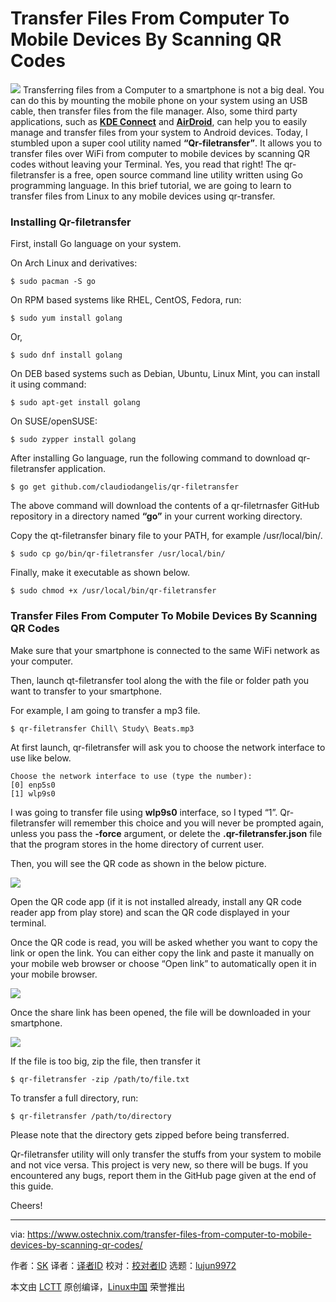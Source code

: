 Transfer Files From Computer To Mobile Devices By Scanning QR Codes
======

![](https://www.ostechnix.com/wp-content/uploads/2018/03/qr-filetransfer-720x340.png)
Transferring files from a Computer to a smartphone is not a big deal. You can do this by mounting the mobile phone on your system using an USB cable, then transfer files from the file manager. Also, some third party applications, such as [**KDE Connect**][1] and [**AirDroid**][2], can help you to easily manage and transfer files from your system to Android devices. Today, I stumbled upon a super cool utility named **“Qr-filetransfer”**. It allows you to transfer files over WiFi from computer to mobile devices by scanning QR codes without leaving your Terminal. Yes, you read that right! The qr-filetransfer is a free, open source command line utility written using Go programming language. In this brief tutorial, we are going to learn to transfer files from Linux to any mobile devices using qr-transfer.

### Installing Qr-filetransfer

First, install Go language on your system.

On Arch Linux and derivatives:
```
$ sudo pacman -S go

```

On RPM based systems like RHEL, CentOS, Fedora, run:
```
$ sudo yum install golang

```

Or,
```
$ sudo dnf install golang

```

On DEB based systems such as Debian, Ubuntu, Linux Mint, you can install it using command:
```
$ sudo apt-get install golang

```

On SUSE/openSUSE:
```
$ sudo zypper install golang

```

After installing Go language, run the following command to download qr-filetransfer application.
```
$ go get github.com/claudiodangelis/qr-filetransfer

```

The above command will download the contents of a qr-filetrnasfer GitHub repository in a directory named **“go”** in your current working directory.

Copy the qt-filetransfer binary file to your PATH, for example /usr/local/bin/.
```
$ sudo cp go/bin/qr-filetransfer /usr/local/bin/

```

Finally, make it executable as shown below.
```
$ sudo chmod +x /usr/local/bin/qr-filetransfer

```

### Transfer Files From Computer To Mobile Devices By Scanning QR Codes

Make sure that your smartphone is connected to the same WiFi network as your computer.

Then, launch qt-filetransfer tool along the with the file or folder path you want to transfer to your smartphone.

For example, I am going to transfer a mp3 file.
```
$ qr-filetransfer Chill\ Study\ Beats.mp3

```

At first launch, qr-filetransfer will ask you to choose the network interface to use like below.
```
Choose the network interface to use (type the number):
[0] enp5s0
[1] wlp9s0

```

I was going to transfer file using **wlp9s0** interface, so I typed “1”. Qr-filetransfer will remember this choice and you will never be prompted again, unless you pass the **-force** argument, or delete the **.qr-filetransfer.json** file that the program stores in the home directory of current user.

Then, you will see the QR code as shown in the below picture.

![][4]

Open the QR code app (if it is not installed already, install any QR code reader app from play store) and scan the QR code displayed in your terminal.

Once the QR code is read, you will be asked whether you want to copy the link or open the link. You can either copy the link and paste it manually on your mobile web browser or choose “Open link” to automatically open it in your mobile browser.

![][5]

Once the share link has been opened, the file will be downloaded in your smartphone.

![][6]

If the file is too big, zip the file, then transfer it
```
$ qr-filetransfer -zip /path/to/file.txt

```

To transfer a full directory, run:
```
$ qr-filetransfer /path/to/directory

```

Please note that the directory gets zipped before being transferred.

Qr-filetransfer utility will only transfer the stuffs from your system to mobile and not vice versa. This project is very new, so there will be bugs. If you encountered any bugs, report them in the GitHub page given at the end of this guide.

Cheers!



--------------------------------------------------------------------------------

via: https://www.ostechnix.com/transfer-files-from-computer-to-mobile-devices-by-scanning-qr-codes/

作者：[SK][a]
译者：[译者ID](https://github.com/译者ID)
校对：[校对者ID](https://github.com/校对者ID)
选题：[lujun9972](https://github.com/lujun9972)

本文由 [LCTT](https://github.com/LCTT/TranslateProject) 原创编译，[Linux中国](https://linux.cn/) 荣誉推出

[a]:https://www.ostechnix.com/author/sk/
[1]:https://www.ostechnix.com/kde-connect-access-files-notifications-android-devices/
[2]:https://www.ostechnix.com/airdroid-share-files-and-folders-between-linux-and-android/
[4]:http://www.ostechnix.com/wp-content/uploads/2018/03/qr-filetransfer-5.png
[5]:http://www.ostechnix.com/wp-content/uploads/2018/03/qr-filetransfer-6-4.png
[6]:http://www.ostechnix.com/wp-content/uploads/2018/03/qr-filetransfer-4.png
